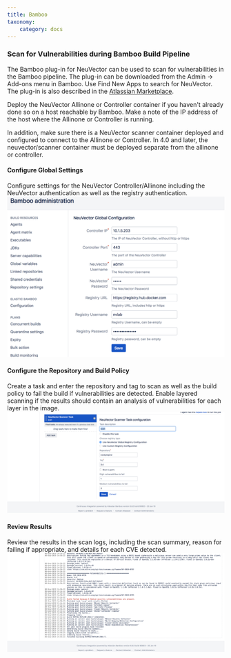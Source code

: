 ```yaml
---
title: Bamboo
taxonomy:
    category: docs
---
```


### Scan for Vulnerabilities during Bamboo Build Pipeline

The Bamboo plug-in for NeuVector can be used to scan for vulnerabilities in the Bamboo pipeline. The plug-in can be downloaded from the Admin -\> Add-ons menu in Bamboo. Use Find New Apps to search for NeuVector. The plug-in is also described in the [Atlassian Marketplace](https://marketplace.atlassian.com/apps/1221199/neuvector).

Deploy the NeuVector Allinone or Controller container if you haven't already done so on a host reachable by Bamboo. Make a note of the IP address of the host where the Allinone or Controller is running.

In addition, make sure there is a NeuVector scanner container deployed and configured to connect to the Allinone or Controller. In 4.0 and later, the neuvector/scanner container must be deployed separate from the allinone or controller.

#### Configure Global Settings
Configure settings for the NeuVector Controller/Allinone including the NeuVector authentication as well as the registry authentication.
![global-image](bamboo_nv_global_config.png)

#### Configure the Repository and Build Policy
Create a task and enter the repository and tag to scan as well as the build policy to fail the build if vulnerabilities are detected. Enable layered scanning if the results should contain an analysis of vulnerabilities for each layer in the image.
![local-image](bamboo_nv_local_config_2.png)

#### Review Results
Review the results in the scan logs, including the scan summary, reason for failing if appropriate, and details for each CVE detected.
![fail-image](bamboo_set_criteria_to_fail_3.png)
